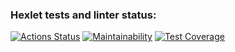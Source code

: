 ### Hexlet tests and linter status:

[![Actions Status](https://github.com/FTSx0/frontend-project-11/actions/workflows/hexlet-check.yml/badge.svg)](https://github.com/FTSx0/frontend-project-11/actions)
[![Maintainability](https://api.codeclimate.com/v1/badges/56c7d5e11cc75a36579c/maintainability)](https://codeclimate.com/github/FTSx0/frontend-project-11/maintainability)
[![Test Coverage](https://api.codeclimate.com/v1/badges/56c7d5e11cc75a36579c/test_coverage)](https://codeclimate.com/github/FTSx0/frontend-project-11/test_coverage)
